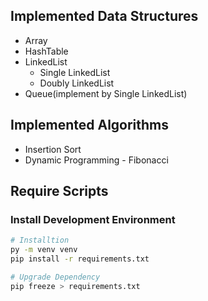 ## Implemented Data Structures
* Array
* HashTable
* LinkedList
  * Single LinkedList
  * Doubly LinkedList
* Queue(implement by Single LinkedList)

## Implemented Algorithms
* Insertion Sort
* Dynamic Programming - Fibonacci

## Require Scripts

### Install Development Environment
``` sh
# Installtion
py -m venv venv
pip install -r requirements.txt

# Upgrade Dependency
pip freeze > requirements.txt
```